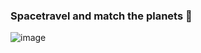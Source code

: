 ### Spacetravel and match the planets 🚀

![image](https://github.com/user-attachments/assets/7b4f88a2-a10f-42e4-849d-988d5bccb82a)

